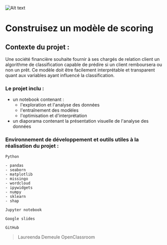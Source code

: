 ![Alt text](https://user.oc-static.com/upload/2023/03/24/16796540347308_Data%20Scientist-P7-01-banner.png)

# Construisez un modèle de scoring

## Contexte du projet : 
Une société financière souhaite fournir à ses chargés de relation client un algorithme de classification capable de prédire si un client remboursera ou non un prêt. Ce modèle doit être facilement interprétable et transparent quant aux variables ayant influencé la classification.

### Le projet inclu :

- un notebook contenant :
    - l'exploration et l'analyse des données
    - l'entraînement des modèles
    - l'optimisation et d'interprétation
- un diaporama contenant la présentation visuelle de l'analyse des données

### Environnement de développement et outils utiles à la réalisation du projet :

`Python`

    - pandas
    - seaborn
    - matplotlib 
    - missingo
    - wordcloud
    - ipywidgets
    - numpy
    - sklearn
    - shap
    
`Jupyter notebook`

`Google slides` 

`GitHub` 

> Laureenda Demeule
> OpenClassroom
